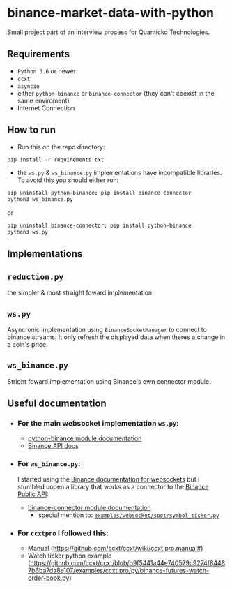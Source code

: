 # binance-market-data-with-python

Small project part of an interview process for Quanticko Technologies.

## Requirements

* `Python 3.6` or newer
* `ccxt` 
* `asyncio`
* either `python-binance` or `binance-connector` (they can't coexist in the same enviroment)
* Internet Connection


## How to run

* Run this on the repo directory:
```bash
pip install -r requirements.txt
```

* the `ws.py` & `ws_binance.py` implementations have incompatible libraries.
To avoid this you should either run:
```bash
pip uninstall python-binance; pip install binance-connector
python3 ws_binance.py
```  

or
```bash
pip uninstall binance-connector; pip install python-binance
python3 ws.py
```  

## Implementations

## `reduction.py`
the simpler & most straight foward implementation

## `ws.py`
Asyncronic implementation using `BinanceSocketManager` to connect to binance streams.
It only refresh the displayed data when theres a change in a coin's price.

## `ws_binance.py`
Stright foward implementation using Binance's own connector module.

## Useful documentation 
  
* ### For the main websocket implementation `ws.py`:  
    * [python-binance module documentation](https://python-binance.readthedocs.io/en/latest/websockets.html#binancesocketmanager-websocket-usage)
    * [Binance API docs](https://binance-docs.github.io/apidocs/spot/en/#individual-symbol-ticker-streams)  

  
* ### For `ws_binance.py`:
    I started using the [Binance documentation for websockets](https://github.com/binance/binance-spot-api-docs/blob/master/web-socket-streams.md) but i stumbled uopen a library that works as a connector to the [Binance Public API](https://github.com/binance/binance-spot-api-docs):
    
    * [binance-connector module documentation](https://github.com/binance/binance-connector-python)
        * special mention to: [`examples/websocket/spot/symbol_ticker.py`](https://github.com/binance/binance-connector-python/blob/master/examples/websocket/spot/symbol_ticker.py)

* ### For `ccxtpro` I followed this:
    * Manual (https://github.com/ccxt/ccxt/wiki/ccxt.pro.manual#)
    * Watch ticker python example (https://github.com/ccxt/ccxt/blob/b9f5441a44e740579c9274f84487b6ba7da8e107/examples/ccxt.pro/py/binance-futures-watch-order-book.py)  
     
